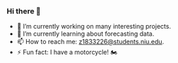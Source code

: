 ### Hi there 👋
- 🔭 I’m currently working on many interesting projects.
- 🌱 I’m currently learning about forecasting data.
- 📫 How to reach me: z1833226@students.niu.edu.
- ⚡ Fun fact: I have a motorcycle! :motorcycle:
<!--
**emilyalvarado/emilyalvarado** is a ✨ _special_ ✨ repository because its `README.md` (this file) appears on your GitHub profile.
